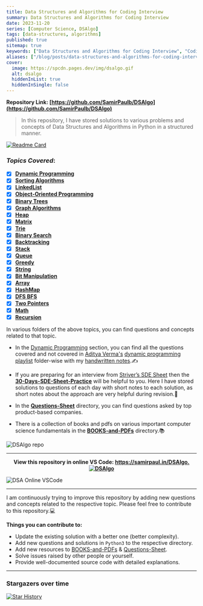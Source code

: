 ```yaml
---
title: Data Structures and Algorithms for Coding Interview
summary: Data Structures and Algorithms for Coding Interview
date: 2023-11-20
series: [Computer Science, DSAlgo]
tags: [data-structures, algorithms]
published: true
sitemap: true
keywords: ["Data Structures and Algorithms for Coding Interview", "Coding blog", "Computer Science"]
aliases: ["/blog/posts/data-structures-and-algorithms-for-coding-interview", "/data-structures-and-algorithms-for-coding-interview", "/blog/data-structures-and-algorithms-for-coding-interview", "/posts/dsalgo"]
cover:
  image: https://spcdn.pages.dev/img/dsalgo.gif
  alt: dsalgo
  hiddenInList: true
  hiddenInSingle: false
---
```

     
<b>Repository Link: [https://github.com/SamirPaulb/DSAlgo](https://github.com/SamirPaulb/DSAlgo)</b>

> In this repository, I have stored solutions to various problems and concepts of Data Structures and Algorithms in Python in a structured manner.


<!-- <img alt="Stars" src="https://img.shields.io/github/stars/SamirPaulb/DSAlgo"> 
<img alt="Forks" src="https://img.shields.io/github/forks/SamirPaulb/DSAlgo"> 
<img alt="Size" src="https://img.shields.io/github/repo-size/SamirPaulb/DSAlgo"> 
<img alt="Hits" src="https://hitsofcode.com/github/SamirPaulb/DSAlgo?branch=main">
<img alt="language" src="https://user-images.githubusercontent.com/77569653/227633223-43014974-ac8f-4cf9-8605-93d08cb2d5fd.svg"> -->

[![Readme Card](https://github-readme-stats.vercel.app/api/pin/?username=SamirPaulb&repo=DSAlgo&show_owner=true)](https://github.com/SamirPaulb/DSAlgo)

### ***Topics Covered***:
- [x]  [**Dynamic Programming**](https://github.com/SamirPaulb/DSAlgo/tree/main/02_Dynamic-Programming)
- [x]  [**Sorting Algorithms**](https://github.com/SamirPaulb/DSAlgo/tree/main/03_Sorting-Algorithms)
- [x]  [**LinkedList**](https://github.com/SamirPaulb/DSAlgo/tree/main/04_LinkedList)
- [x]  [**Object-Oriented Programming**](https://github.com/SamirPaulb/DSAlgo/tree/main/05_Object-Oriented-Programming)
- [x]  [**Binary Trees**](https://github.com/SamirPaulb/DSAlgo/tree/main/06_Binary-Trees)
- [x]  [**Graph Algorithms**](https://github.com/SamirPaulb/DSAlgo/tree/main/07_Graph)
- [x]  [**Heap**](https://github.com/SamirPaulb/DSAlgo/tree/main/08_Heap)
- [x]  [**Matrix**](https://github.com/SamirPaulb/DSAlgo/tree/main/09_Matrix)
- [x]  [**Trie**](https://github.com/SamirPaulb/DSAlgo/tree/main/10_Trie)
- [x]  [**Binary Search**](https://github.com/SamirPaulb/DSAlgo/tree/main/11_Binary-Search)
- [x]  [**Backtracking**](https://github.com/SamirPaulb/DSAlgo/tree/main/12_Backtracking)
- [x]  [**Stack**](https://github.com/SamirPaulb/DSAlgo/tree/main/13_Stack)
- [x]  [**Queue**](https://github.com/SamirPaulb/DSAlgo/tree/main/14_Queue)
- [x]  [**Greedy**](https://github.com/SamirPaulb/DSAlgo/tree/main/15_Greedy)
- [x]  [**String**](https://github.com/SamirPaulb/DSAlgo/tree/main/16_String)
- [x]  [**Bit Manipulation**](https://github.com/SamirPaulb/DSAlgo/tree/main/17_Bit-Manipulation)
- [x]  [**Array**](https://github.com/SamirPaulb/DSAlgo/tree/main/18_Array)
- [x]  [**HashMap**](https://github.com/SamirPaulb/DSAlgo/tree/main/19_HashMap)
- [x]  [**DFS BFS**](https://github.com/SamirPaulb/DSAlgo/tree/main/20_DFS-BFS)
- [x]  [**Two Pointers**](https://github.com/SamirPaulb/DSAlgo/tree/main/21_Two-Pointers)
- [x]  [**Math**](https://github.com/SamirPaulb/DSAlgo/tree/main/22_Math) 
- [x]  [**Recursion**](https://github.com/SamirPaulb/DSAlgo/tree/main/23_Recursion) 

In various folders of the above topics, you can find questions and concepts related to that topic. 

- In the [Dynamic Programming](https://github.com/SamirPaulb/DSAlgo/tree/main/02_Dynamic-Programming) section, you can find all the questions covered and not covered in [Aditya Verma's](https://www.youtube.com/c/AdityaVermaTheProgrammingLord) [dynamic programming playlist](https://youtube.com/playlist?list=PL_z_8CaSLPWekqhdCPmFohncHwz8TY2Go) folder-wise with my [handwritten notes](https://raw.githubusercontent.com/SamirPaulb/DSAlgo/main/02_Dynamic-Programming/Dynamic-Programming-NOTE.pdf).✍️

- If you are preparing for an interview from [Striver’s SDE Sheet](https://takeuforward.org/interviews/strivers-sde-sheet-top-coding-interview-problems/) then the [**30-Days-SDE-Sheet-Practice**](https://github.com/SamirPaulb/DSAlgo/tree/main/30-Days-SDE-Sheet-Practice) will be helpful to you. Here I have stored solutions to questions of each day with short notes to each solution, as short notes about the approach are very helpful during revision.🎯

- In the  [**Questions-Sheet**](https://github.com/SamirPaulb/DSAlgo/tree/main/Questions-Sheet) directory, you can find questions asked by top product-based companies.

- There is a collection of books and pdfs on various important computer science fundamentals in the [**BOOKS-and-PDFs**](https://github.com/SamirPaulb/DSAlgo/tree/main/BOOKS-and-PDFs) directory.📚


![DSAlgo repo](https://spcdn.pages.dev/assets/img/repository-image-dsalgo-samirpaul1-leetcode-post.jpeg "DSAlgo repository")

---

<p align="center">
<b>View this repository in online VS Code: <a href="https://samirpaulb.github.io/DSAlgo">  https://samirpaul.in/DSAlgo.  <img alt="DSAlgo"  loading="lazy" src="https://github.com/SamirPaulb/DSAlgo/actions/workflows/pages/pages-build-deployment/badge.svg">
</a></b>
</p>


![DSA Online VSCode](https://spcdn.pages.dev/assets/img/samirpaul.in-DSAlgo-demo.png "DSA Online VSCode")

---

I am continuously trying to improve this repository by adding new questions and concepts related to the respective topic. Please feel free to contribute to this repository.💻

**Things you can contribute to:**
- Update the existing solution with a better one (better complexity).
- Add new questions and solutions in ```Python3``` to the respective directory.
- Add new resources to [BOOKS-and-PDFs](https://github.com/SamirPaulb/DSAlgo/tree/main/BOOKS-and-PDFs) & [Questions-Sheet](https://github.com/SamirPaulb/DSAlgo/tree/main/Questions-Sheet).
- Solve issues raised by other people or yourself.
- Provide well-documented source code with detailed explanations.


---


### Stargazers over time

<a href="https://github.com/SamirPaulb/DSAlgo"><img alt="Star History" loading="lazy"  src="https://api.star-history.com/svg?repos=SamirPaulb/DSAlgo&type=Date"></a>



